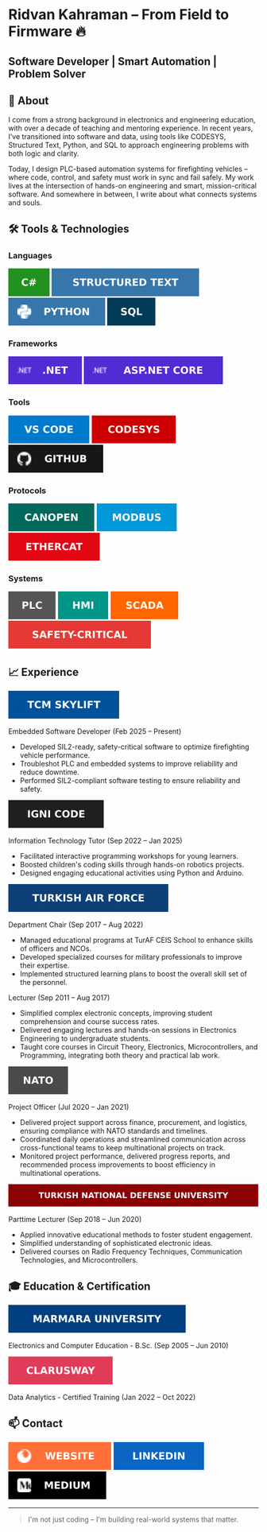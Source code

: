 # Ridvan Kahraman – From Field to Firmware 🔥
## Software Developer | Smart Automation | Problem Solver

## 🎯 About

I come from a strong background in electronics and engineering education, with over a decade of teaching and mentoring experience. In recent years, I’ve transitioned into software and data, using tools like CODESYS, Structured Text, Python, and SQL to approach engineering problems with both logic and clarity.

Today, I design PLC-based automation systems for firefighting vehicles – where code, control, and safety must work in sync and fail safely. My work lives at the intersection of hands-on engineering and smart, mission-critical software. And somewhere in between, I write about what connects systems and souls.

## 🛠️ Tools & Technologies

### Languages

![C#](assets/badges/C%20Sharp.svg)
![Structured Text](assets/badges/Structured%20Text.svg)
![Python](assets/badges/Python.svg)
![SQL](assets/badges/SQL.svg)  

### Frameworks

![.NET](assets/badges/NET.svg)
![ASP.NET Core](assets/badges/ASP.svg)  

### Tools

![VS Code](assets/badges/VS%20Code.svg)
![CODESYS](assets/badges/CODESYS.svg)
![GitHub](assets/badges/GitHub.svg)  

### Protocols

![CANopen](assets/badges/CANopen.svg)
![Modbus](assets/badges/Modbus.svg)
![EtherCAT](assets/badges/EtherCAT.svg)  

### Systems

![PLC](assets/badges/PLC.svg)
![HMI](assets/badges/HMI.svg)
![SCADA](assets/badges/SCADA.svg)
![Safety-Critical](assets/badges/Safety--Critical.svg)  

## 📈 Experience

[![**TCM Skylift**](assets/images/TCM%20Skylift.svg)](https://tcmskylift.com)  

Embedded Software Developer (Feb 2025 – Present)  
- Developed SIL2-ready, safety-critical software to optimize firefighting vehicle performance.
- Troubleshot PLC and embedded systems to improve reliability and reduce downtime.
- Performed SIL2-compliant software testing to ensure reliability and safety.  

[![**IgniCode**](assets/images/Igni%20Code.svg)](https://ignicode.com/)  

Information Technology Tutor (Sep 2022 – Jan 2025) 
- Facilitated interactive programming workshops for young learners.
- Boosted children's coding skills through hands-on robotics projects.
- Designed engaging educational activities using Python and Arduino.  

[![**Turkish Air Force**](assets/images/Turkish%20Air%20Force.svg)](https://www.hvkk.tsk.tr)  

Department Chair (Sep 2017 – Aug 2022)  
- Managed educational programs at TurAF CEIS School to enhance skills of officers and NCOs.
- Developed specialized courses for military professionals to improve their expertise.
- Implemented structured learning plans to boost the overall skill set of the personnel.  

Lecturer (Sep 2011 – Aug 2017)  
- Simplified complex electronic concepts, improving student comprehension and course success rates.
- Delivered engaging lectures and hands-on sessions in Electronics Engineering to undergraduate students.
- Taught core courses in Circuit Theory, Electronics, Microcontrollers, and Programming, integrating both theory and practical lab work.  

[![**NATO**](assets/images/NATO.svg)](https://www.nato.int)  

Project Officer (Jul 2020 – Jan 2021)  
- Delivered project support across finance, procurement, and logistics, ensuring compliance with NATO standards and timelines.
- Coordinated daily operations and streamlined communication across cross-functional teams to keep multinational projects on track.
- Monitored project performance, delivered progress reports, and recommended process improvements to boost efficiency in multinational operations.  

[![**Turkish National Defense University**](assets/images/Turkish%20National%20Defense%20University.svg)](https://www.msu.edu.tr)  

Parttime Lecturer (Sep 2018 – Jun 2020)  
- Applied innovative educational methods to foster student engagement.
- Simplified understanding of sophisticated electronic ideas.
- Delivered courses on Radio Frequency Techniques, Communication Technologies, and Microcontrollers.  

## 🎓 Education & Certification

[![**Marmara University**](assets/images/Marmara%20University.svg)](https://www.marmara.edu.tr)  

Electronics and Computer Education - B.Sc. (Sep 2005 – Jun 2010)  

[![**Clarusway**](assets/images/Clarusway.svg)](https://clarusway.com/)  

Data Analytics - Certified Training (Jan 2022 – Oct 2022)  

## 📫 Contact

[![Website](assets/images/Website.svg)](https://tridvankahraman.github.io/)
[![LinkedIn](assets/images/LinkedIn.svg)](https://www.linkedin.com/in/tridvankahraman/) 
[![Medium](assets/images/Medium.svg)](https://medium.com/@tridvankahraman)  

---

> I'm not just coding – I'm building real-world systems that matter.  
